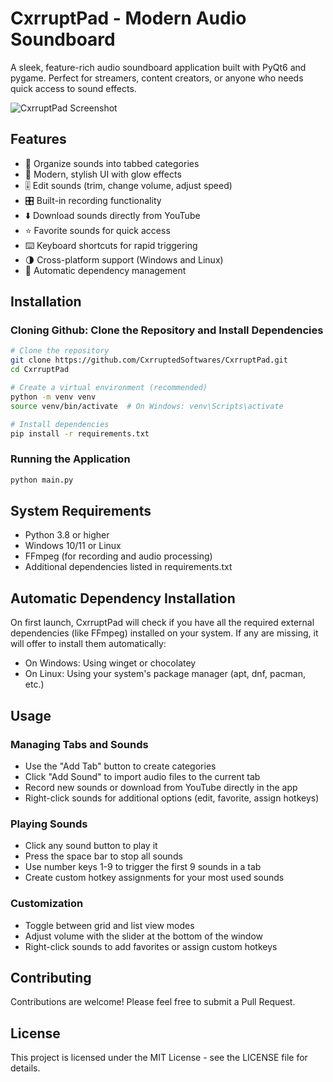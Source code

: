 # CxrruptPad - Modern Audio Soundboard

A sleek, feature-rich audio soundboard application built with PyQt6 and pygame. Perfect for streamers, content creators, or anyone who needs quick access to sound effects.

![CxrruptPad Screenshot](https://i.imgur.com/GWY0My5.png)

## Features

- 🎵 Organize sounds into tabbed categories
- 🌈 Modern, stylish UI with glow effects
- 🎚️ Edit sounds (trim, change volume, adjust speed)
- 🎛️ Built-in recording functionality
- ⬇️ Download sounds directly from YouTube
- ⭐ Favorite sounds for quick access
- ⌨️ Keyboard shortcuts for rapid triggering
- 🌗 Cross-platform support (Windows and Linux)
- 🔄 Automatic dependency management

## Installation

### Cloning Github: Clone the Repository and Install Dependencies

```bash
# Clone the repository
git clone https://github.com/CxrruptedSoftwares/CxrruptPad.git
cd CxrruptPad

# Create a virtual environment (recommended)
python -m venv venv
source venv/bin/activate  # On Windows: venv\Scripts\activate

# Install dependencies
pip install -r requirements.txt
```

### Running the Application

```bash
python main.py
```

## System Requirements

- Python 3.8 or higher
- Windows 10/11 or Linux
- FFmpeg (for recording and audio processing)
- Additional dependencies listed in requirements.txt

## Automatic Dependency Installation

On first launch, CxrruptPad will check if you have all the required external dependencies (like FFmpeg) installed on your system. If any are missing, it will offer to install them automatically:

- On Windows: Using winget or chocolatey
- On Linux: Using your system's package manager (apt, dnf, pacman, etc.)

## Usage

### Managing Tabs and Sounds

- Use the "Add Tab" button to create categories
- Click "Add Sound" to import audio files to the current tab
- Record new sounds or download from YouTube directly in the app
- Right-click sounds for additional options (edit, favorite, assign hotkeys)

### Playing Sounds

- Click any sound button to play it
- Press the space bar to stop all sounds
- Use number keys 1-9 to trigger the first 9 sounds in a tab
- Create custom hotkey assignments for your most used sounds

### Customization

- Toggle between grid and list view modes
- Adjust volume with the slider at the bottom of the window
- Right-click sounds to add favorites or assign custom hotkeys

## Contributing

Contributions are welcome! Please feel free to submit a Pull Request.

## License

This project is licensed under the MIT License - see the LICENSE file for details. 
